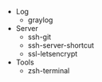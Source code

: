 - Log
	- graylog
- Server
	- ssh-git
	- ssh-server-shortcut
	- ssl-letsencrypt
- Tools
	- zsh-terminal
